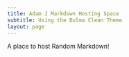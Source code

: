 ```yaml
---
title: Adam J Markdown Hosting Space
subtitle: Using the Bulma Clean Theme
layout: page
---
```

A place to host Random Markdown!
